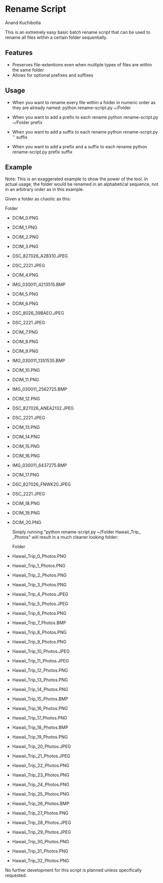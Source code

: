 Rename Script
=============
Anand Kuchibotla

This is an extremely easy basic batch rename script that can be used to rename all files within a certain folder sequentially.

Features
--------
- Preserves file-extentions even when multiple types of files are within the same folder
- Allows for optional prefixes and suffixes

Usage
-----
- When you want to rename every file within a folder in numeric order as they are already named:
python rename-script.py ~/Folder

- When you want to add a prefix to each rename
python rename-script.py ~/Folder prefix

- When you want to add a suffix to each rename
python rename-script.py '' suffix

- When you want to add a prefix and a suffix to each rename
python rename-script.py prefix suffix

Example
-------
Note: This is an exaggerated example to show the power of the tool. In actual usage, the folder would be renamed in an alphabetical sequence, not in an arbitrary order as in this example.

Given a folder as chaotic as this:

Folder
- DCIM_0.PNG
- DCIM_1.PNG
- DCIM_2.PNG
- DCIM_3.PNG
- DSC_827026_A2B310.JPEG
- DSC_2221.JPEG
- DCIM_4.PNG
- IMG_030011_4213515.BMP
- DCIM_5.PNG
- DCIM_6.PNG
- DSC_8026_39BAEO.JPEG
- DSC_2221.JPEG
- DCIM_7.PNG
- DCIM_8.PNG
- DCIM_9.PNG
- IMG_030011_1351535.BMP
- DCIM_10.PNG
- DCIM_11.PNG
- IMG_030011_2562725.BMP
- DCIM_12.PNG
- DSC_827026_ANEA2132.JPEG
- DSC_2221.JPEG
- DCIM_13.PNG
- DCIM_14.PNG
- DCIM_15.PNG
- DCIM_16.PNG
- IMG_030011_6437275.BMP
- DCIM_17.PNG
- DSC_827026_FNWK20.JPEG
- DSC_2221.JPEG
- DCIM_18.PNG
- DCIM_19.PNG
- DCIM_20.PNG
    
  Simply running "python rename-script.py ~/Folder Hawaii_Trip_ _Photos" will result in a much cleaner looking folder:
  
  Folder
- Hawaii_Trip_0_Photos.PNG
- Hawaii_Trip_1_Photos.PNG
- Hawaii_Trip_2_Photos.PNG
- Hawaii_Trip_3_Photos.PNG
- Hawaii_Trip_4_Photos.JPEG
- Hawaii_Trip_5_Photos.JPEG
- Hawaii_Trip_6_Photos.PNG
- Hawaii_Trip_7_Photos.BMP
- Hawaii_Trip_8_Photos.PNG
- Hawaii_Trip_9_Photos.PNG
- Hawaii_Trip_10_Photos.JPEG
- Hawaii_Trip_11_Photos.JPEG
- Hawaii_Trip_12_Photos.PNG
- Hawaii_Trip_13_Photos.PNG
- Hawaii_Trip_14_Photos.PNG
- Hawaii_Trip_15_Photos.BMP
- Hawaii_Trip_16_Photos.PNG
- Hawaii_Trip_17_Photos.PNG
- Hawaii_Trip_18_Photos.BMP
- Hawaii_Trip_19_Photos.PNG
- Hawaii_Trip_20_Photos.JPEG
- Hawaii_Trip_21_Photos.JPEG
- Hawaii_Trip_22_Photos.PNG
- Hawaii_Trip_23_Photos.PNG
- Hawaii_Trip_24_Photos.PNG
- Hawaii_Trip_25_Photos.PNG
- Hawaii_Trip_26_Photos.BMP
- Hawaii_Trip_27_Photos.PNG
- Hawaii_Trip_28_Photos.JPEG
- Hawaii_Trip_29_Photos.JPEG
- Hawaii_Trip_30_Photos.PNG
- Hawaii_Trip_31_Photos.PNG
- Hawaii_Trip_32_Photos.PNG
    
No further development for this script is planned unless specifically requested.
